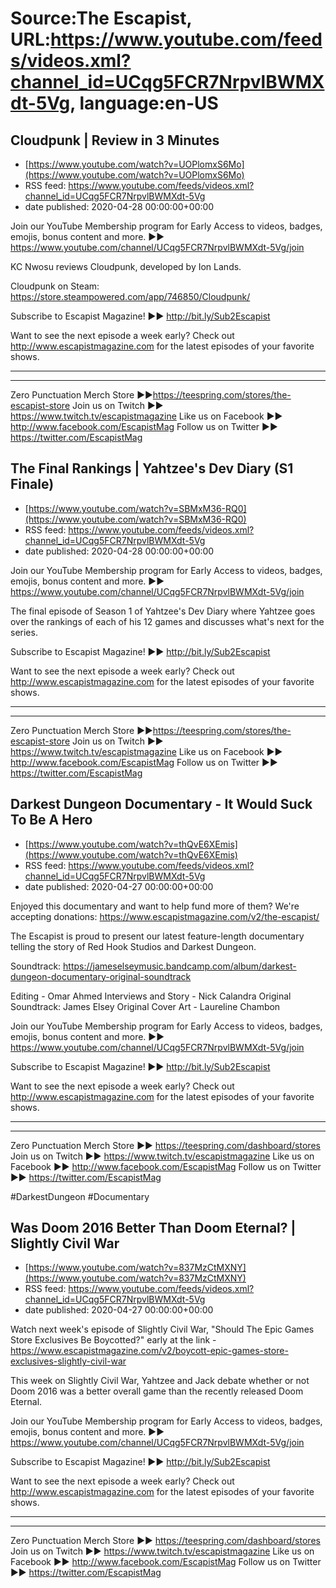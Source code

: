 # Source:The Escapist, URL:https://www.youtube.com/feeds/videos.xml?channel_id=UCqg5FCR7NrpvlBWMXdt-5Vg, language:en-US

## Cloudpunk | Review in 3 Minutes
 - [https://www.youtube.com/watch?v=UOPlomxS6Mo](https://www.youtube.com/watch?v=UOPlomxS6Mo)
 - RSS feed: https://www.youtube.com/feeds/videos.xml?channel_id=UCqg5FCR7NrpvlBWMXdt-5Vg
 - date published: 2020-04-28 00:00:00+00:00

Join our YouTube Membership program for Early Access to videos, badges, emojis, bonus content and more. ►► https://www.youtube.com/channel/UCqg5FCR7NrpvlBWMXdt-5Vg/join

KC Nwosu reviews Cloudpunk, developed by Ion Lands.

Cloudpunk on Steam: https://store.steampowered.com/app/746850/Cloudpunk/

Subscribe to Escapist Magazine! ►► http://bit.ly/Sub2Escapist

Want to see the next episode a week early? Check out http://www.escapistmagazine.com for the latest episodes of your favorite shows.

---



---


Zero Punctuation Merch Store ►►https://teespring.com/stores/the-escapist-store
Join us on Twitch ►► https://www.twitch.tv/escapistmagazine 
Like us on Facebook ►► http://www.facebook.com/EscapistMag
Follow us on Twitter ►► https://twitter.com/EscapistMag

## The Final Rankings | Yahtzee's Dev Diary (S1 Finale)
 - [https://www.youtube.com/watch?v=SBMxM36-RQ0](https://www.youtube.com/watch?v=SBMxM36-RQ0)
 - RSS feed: https://www.youtube.com/feeds/videos.xml?channel_id=UCqg5FCR7NrpvlBWMXdt-5Vg
 - date published: 2020-04-28 00:00:00+00:00

Join our YouTube Membership program for Early Access to videos, badges, emojis, bonus content and more. ►► https://www.youtube.com/channel/UCqg5FCR7NrpvlBWMXdt-5Vg/join

The final episode of Season 1 of Yahtzee's Dev Diary where Yahtzee goes over the rankings of each of his 12 games and discusses what's next for the series. 

Subscribe to Escapist Magazine! ►► http://bit.ly/Sub2Escapist

Want to see the next episode a week early? Check out http://www.escapistmagazine.com for the latest episodes of your favorite shows.

---



---


Zero Punctuation Merch Store ►►https://teespring.com/stores/the-escapist-store
Join us on Twitch ►► https://www.twitch.tv/escapistmagazine 
Like us on Facebook ►► http://www.facebook.com/EscapistMag
Follow us on Twitter ►► https://twitter.com/EscapistMag

## Darkest Dungeon Documentary - It Would Suck To Be A Hero
 - [https://www.youtube.com/watch?v=thQvE6XEmis](https://www.youtube.com/watch?v=thQvE6XEmis)
 - RSS feed: https://www.youtube.com/feeds/videos.xml?channel_id=UCqg5FCR7NrpvlBWMXdt-5Vg
 - date published: 2020-04-27 00:00:00+00:00

Enjoyed this documentary and want to help fund more of them? We're accepting donations: https://www.escapistmagazine.com/v2/the-escapist/

The Escapist is proud to present our latest feature-length documentary telling the story of Red Hook Studios and Darkest Dungeon.

Soundtrack: https://jameselseymusic.bandcamp.com/album/darkest-dungeon-documentary-original-soundtrack

Editing - Omar Ahmed
Interviews and Story - Nick Calandra
Original Soundtrack: James Elsey
Original Cover Art - Laureline Chambon

Join our YouTube Membership program for Early Access to videos, badges, emojis, bonus content and more. ►► https://www.youtube.com/channel/UCqg5FCR7NrpvlBWMXdt-5Vg/join

Subscribe to Escapist Magazine! ►► http://bit.ly/Sub2Escapist

Want to see the next episode a week early? Check out http://www.escapistmagazine.com for the latest episodes of your favorite shows.

---



---


Zero Punctuation Merch Store ►► https://teespring.com/dashboard/stores
Join us on Twitch ►► https://www.twitch.tv/escapistmagazine 
Like us on Facebook ►► http://www.facebook.com/EscapistMag
Follow us on Twitter ►► https://twitter.com/EscapistMag

#DarkestDungeon #Documentary

## Was Doom 2016 Better Than Doom Eternal? | Slightly Civil War
 - [https://www.youtube.com/watch?v=837MzCtMXNY](https://www.youtube.com/watch?v=837MzCtMXNY)
 - RSS feed: https://www.youtube.com/feeds/videos.xml?channel_id=UCqg5FCR7NrpvlBWMXdt-5Vg
 - date published: 2020-04-27 00:00:00+00:00

Watch next week's episode of Slightly Civil War, "Should The Epic Games Store Exclusives Be Boycotted?" early at the link - https://www.escapistmagazine.com/v2/boycott-epic-games-store-exclusives-slightly-civil-war

This week on Slightly Civil War, Yahtzee and Jack debate whether or not Doom 2016 was a better overall game than the recently released Doom Eternal.

Join our YouTube Membership program for Early Access to videos, badges, emojis, bonus content and more. ►► https://www.youtube.com/channel/UCqg5FCR7NrpvlBWMXdt-5Vg/join

Subscribe to Escapist Magazine! ►► http://bit.ly/Sub2Escapist

Want to see the next episode a week early? Check out http://www.escapistmagazine.com for the latest episodes of your favorite shows.

---



---


Zero Punctuation Merch Store ►► https://teespring.com/dashboard/stores
Join us on Twitch ►► https://www.twitch.tv/escapistmagazine 
Like us on Facebook ►► http://www.facebook.com/EscapistMag
Follow us on Twitter ►► https://twitter.com/EscapistMag

